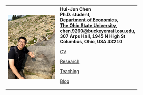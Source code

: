 <table border=0 width="100%" ID="Table2" style="margin: 10px;">
    <tr>
        <td align="center">
            <a href="pix/photo.heic"><img SRC="pix/photo.heic" style="max-height:200px; max-width=200px"></a>
        </td>
        <td align="left">
            <b>Hui-Jun Chen</b><br>
            <b>Ph.D. student,</b><br>
            <b><a href="https://economics.osu.edu/"> Department of Economics</a>, </b><br>
            <b><a href="http://www.osu.edu"> The Ohio State University</a>, </b><br>
            <b><a href="mailto:chen.9260@buckeyemail.osu.edu">chen.9260@buckeyemail.osu.edu</a>, </b><br>
            <b>307 Arps Hall, 1945 N High St </b><br>
            <b>Columbus, Ohio, USA 43210</b>
            <p><a href="pdf/HJChen-CV.pdf">CV</a></p>
            <p><a href="research.html">Research</a></p>
            <p><a href="teaching.html">Teaching</a></p>
            <p><a href="blog.html">Blog</a></p>
        </td>
    </tr>
</table>

